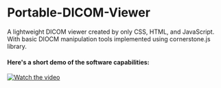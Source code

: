 # Portable-DICOM-Viewer
A lightweight DICOM viewer created by only CSS, HTML, and JavaScript. With basic DIOCM manipulation tools implemented using cornerstone.js library.

#### Here's a short demo of the software capabilities:
[![Watch the video]()](https://youtu.be/9T45XP_F-Ac?si=GFLJzr43ixf4Z7fq)
